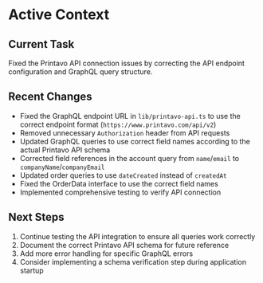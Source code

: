 # Active Context

## Current Task
Fixed the Printavo API connection issues by correcting the API endpoint configuration and GraphQL query structure.

## Recent Changes
- Fixed the GraphQL endpoint URL in `lib/printavo-api.ts` to use the correct endpoint format (`https://www.printavo.com/api/v2`)
- Removed unnecessary `Authorization` header from API requests
- Updated GraphQL queries to use correct field names according to the actual Printavo API schema
- Corrected field references in the account query from `name`/`email` to `companyName`/`companyEmail`
- Updated order queries to use `dateCreated` instead of `createdAt`
- Fixed the OrderData interface to use the correct field names
- Implemented comprehensive testing to verify API connection

## Next Steps
1. Continue testing the API integration to ensure all queries work correctly
2. Document the correct Printavo API schema for future reference
3. Add more error handling for specific GraphQL errors
4. Consider implementing a schema verification step during application startup 